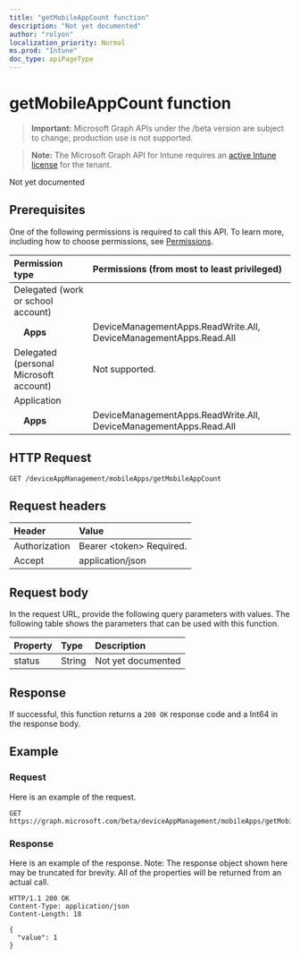 ```yaml
---
title: "getMobileAppCount function"
description: "Not yet documented"
author: "rolyon"
localization_priority: Normal
ms.prod: "Intune"
doc_type: apiPageType
---
```


# getMobileAppCount function

> **Important:** Microsoft Graph APIs under the /beta version are subject to change; production use is not supported.

> **Note:** The Microsoft Graph API for Intune requires an [active Intune license](https://go.microsoft.com/fwlink/?linkid=839381) for the tenant.

Not yet documented

## Prerequisites
One of the following permissions is required to call this API. To learn more, including how to choose permissions, see [Permissions](/graph/permissions-reference).

|Permission type|Permissions (from most to least privileged)|
|:---|:---|
|Delegated (work or school account)||
| &nbsp; &nbsp; **Apps** | DeviceManagementApps.ReadWrite.All, DeviceManagementApps.Read.All|
|Delegated (personal Microsoft account)|Not supported.|
|Application||
| &nbsp; &nbsp; **Apps** | DeviceManagementApps.ReadWrite.All, DeviceManagementApps.Read.All|

## HTTP Request
<!-- {
  "blockType": "ignored"
}
-->
``` http
GET /deviceAppManagement/mobileApps/getMobileAppCount
```

## Request headers
|Header|Value|
|:---|:---|
|Authorization|Bearer &lt;token&gt; Required.|
|Accept|application/json|

## Request body
In the request URL, provide the following query parameters with values.
The following table shows the parameters that can be used with this function.

|Property|Type|Description|
|:---|:---|:---|
|status|String|Not yet documented|



## Response
If successful, this function returns a `200 OK` response code and a Int64 in the response body.

## Example

### Request
Here is an example of the request.
``` http
GET https://graph.microsoft.com/beta/deviceAppManagement/mobileApps/getMobileAppCount(status='parameterValue')
```

### Response
Here is an example of the response. Note: The response object shown here may be truncated for brevity. All of the properties will be returned from an actual call.
``` http
HTTP/1.1 200 OK
Content-Type: application/json
Content-Length: 18

{
  "value": 1
}
```






